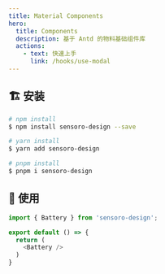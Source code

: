 ```yaml
---
title: Material Components
hero:
  title: Components
  description: 基于 Antd 的物料基础组件库
  actions:
    - text: 快速上手
      link: /hooks/use-modal
---
```


## 🏗 安装

```bash
# npm install
$ npm install sensoro-design --save

# yarn install
$ yarn add sensoro-design

# pnpm install
$ pnpm i sensoro-design
```

## 🔨 使用

```ts
import { Battery } from 'sensoro-design';

export default () => {
  return (
    <Battery />
  )
}
```
